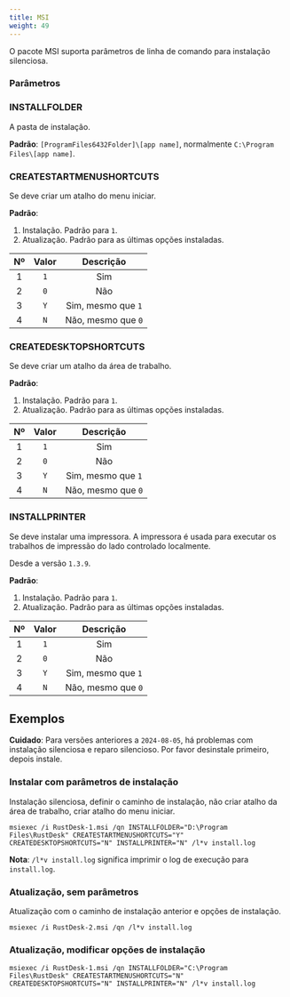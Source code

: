 ```yaml
---
title: MSI
weight: 49
---
```


O pacote MSI suporta parâmetros de linha de comando para instalação silenciosa.

### Parâmetros

### INSTALLFOLDER

A pasta de instalação.

**Padrão**: `[ProgramFiles6432Folder]\[app name]`, normalmente `C:\Program Files\[app name]`.


### CREATESTARTMENUSHORTCUTS

Se deve criar um atalho do menu iniciar.

**Padrão**:
1. Instalação. Padrão para `1`.
2. Atualização. Padrão para as últimas opções instaladas.

| Nº | Valor | Descrição |
| :---: | :---: | :---: |
| 1 | `1` | Sim |
| 2 | `0` | Não |
| 3 | `Y` | Sim, mesmo que `1` |
| 4 | `N` | Não, mesmo que `0` |

### CREATEDESKTOPSHORTCUTS

Se deve criar um atalho da área de trabalho.

**Padrão**:
1. Instalação. Padrão para `1`.
2. Atualização. Padrão para as últimas opções instaladas.

| Nº | Valor | Descrição |
| :---: | :---: | :---: |
| 1 | `1` | Sim |
| 2 | `0` | Não |
| 3 | `Y` | Sim, mesmo que `1` |
| 4 | `N` | Não, mesmo que `0` |

### INSTALLPRINTER

Se deve instalar uma impressora. A impressora é usada para executar os trabalhos de impressão do lado controlado localmente.

Desde a versão `1.3.9`.

**Padrão**:
1. Instalação. Padrão para `1`.
2. Atualização. Padrão para as últimas opções instaladas.

| Nº | Valor | Descrição |
| :---: | :---: | :---: |
| 1 | `1` | Sim |
| 2 | `0` | Não |
| 3 | `Y` | Sim, mesmo que `1` |
| 4 | `N` | Não, mesmo que `0` |

## Exemplos

**Cuidado**: Para versões anteriores a `2024-08-05`, há problemas com instalação silenciosa e reparo silencioso. Por favor desinstale primeiro, depois instale.

### Instalar com parâmetros de instalação

Instalação silenciosa, definir o caminho de instalação, não criar atalho da área de trabalho, criar atalho do menu iniciar.

```
msiexec /i RustDesk-1.msi /qn INSTALLFOLDER="D:\Program Files\RustDesk" CREATESTARTMENUSHORTCUTS="Y" CREATEDESKTOPSHORTCUTS="N" INSTALLPRINTER="N" /l*v install.log
```

**Nota**: `/l*v install.log` significa imprimir o log de execução para `install.log`.

### Atualização, sem parâmetros

Atualização com o caminho de instalação anterior e opções de instalação.

```
msiexec /i RustDesk-2.msi /qn /l*v install.log
```

### Atualização, modificar opções de instalação

```
msiexec /i RustDesk-1.msi /qn INSTALLFOLDER="C:\Program Files\RustDesk" CREATESTARTMENUSHORTCUTS="N" CREATEDESKTOPSHORTCUTS="N" INSTALLPRINTER="N" /l*v install.log
```